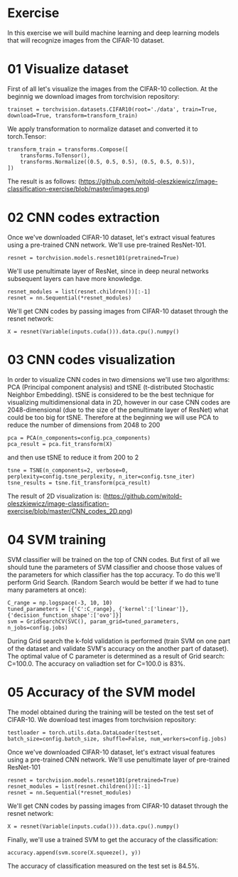 # Exercise
In this exercise we will build machine learning and deep learning models that will recognize images from the CIFAR-10 dataset.
# 01 Visualize dataset
First of all let's visualize the images from the CIFAR-10 collection. At the beginnig we download images from torchvision repository:
```
trainset = torchvision.datasets.CIFAR10(root='./data', train=True, download=True, transform=transform_train)
```

We apply transformation to normalize dataset and converted it to torch.Tensor:

```
transform_train = transforms.Compose([
    transforms.ToTensor(),
    transforms.Normalize((0.5, 0.5, 0.5), (0.5, 0.5, 0.5)),
])
```

The result is as follows:
(https://github.com/witold-oleszkiewicz/image-classification-exercise/blob/master/images.png)

# 02 CNN codes extraction

Once we've downloaded CIFAR-10 dataset, let's extract visual features using a pre-trained CNN network. We'll use pre-trained ResNet-101. 

```
resnet = torchvision.models.resnet101(pretrained=True)

```
We'll use penultimate layer of ResNet, since in deep neural networks subsequent layers can have more knowledge.

```
resnet_modules = list(resnet.children())[:-1]
resnet = nn.Sequential(*resnet_modules)
```

We'll get CNN codes by passing images from CIFAR-10 dataset through the resnet network:

```
X = resnet(Variable(inputs.cuda())).data.cpu().numpy()
```

# 03 CNN codes visualization

In order to visualize CNN codes in two dimensions we'll use two algorithms: PCA (Principal component analysis) and tSNE (t-distributed Stochastic Neighbor Embedding). tSNE is considered to be the best technique for visualizing multidimensional data in 2D, however in our case CNN codes are 2048-dimensional (due to the size of the penultimate layer of ResNet) what could be too big for tSNE. Therefore at the beginning we will use PCA to reduce the number of dimensions from 2048 to 200
```
pca = PCA(n_components=config.pca_components)
pca_result = pca.fit_transform(X)

```
and then use tSNE to reduce it from 200 to 2
```
tsne = TSNE(n_components=2, verbose=0, perplexity=config.tsne_perplexity, n_iter=config.tsne_iter)
tsne_results = tsne.fit_transform(pca_result)

```

The result of 2D visualization is:
(https://github.com/witold-oleszkiewicz/image-classification-exercise/blob/master/CNN_codes_2D.png)

# 04 SVM training

SVM classifier will be trained on the top of CNN codes. But first of all we should tune the parameters of SVM classifier and choose those values of the parameters for which classifier has the top accuracy. To do this we'll perform Grid Search. (Random Search would be better if we had to tune many parameters at once):

```
C_range = np.logspace(-3, 10, 10)
tuned_parameters = [{'C':C_range}, {'kernel':['linear']}, {'decision_function_shape':['ovo']}]
svm = GridSearchCV(SVC(), param_grid=tuned_parameters, n_jobs=config.jobs)
```

During Grid search the k-fold validation is performed (train SVM on one part of the dataset and validate SVM's accuracy on the another part of dataset). The optimal value of C parameter is determined as a result of Grid search: C=100.0. The accuracy on valiadtion set for C=100.0 is 83%.

# 05 Accuracy of the SVM model

The model obtained during the training will be tested on the test set of CIFAR-10. We download test images from torchvision repository:
```
testloader = torch.utils.data.DataLoader(testset, batch_size=config.batch_size, shuffle=False, num_workers=config.jobs)
```
Once we've downloaded CIFAR-10 dataset, let's extract visual features using a pre-trained CNN network. We'll use penultimate layer of pre-trained ResNet-101
```
resnet = torchvision.models.resnet101(pretrained=True)
resnet_modules = list(resnet.children())[:-1]
resnet = nn.Sequential(*resnet_modules)
```

We'll get CNN codes by passing images from CIFAR-10 dataset through the resnet network:

```
X = resnet(Variable(inputs.cuda())).data.cpu().numpy()
```

Finally, we'll use a trained SVM to get the accuracy of the classification:
```
accuracy.append(svm.score(X.squeeze(), y))
```
The accuracy of classification measured on the test set is 84.5%.
